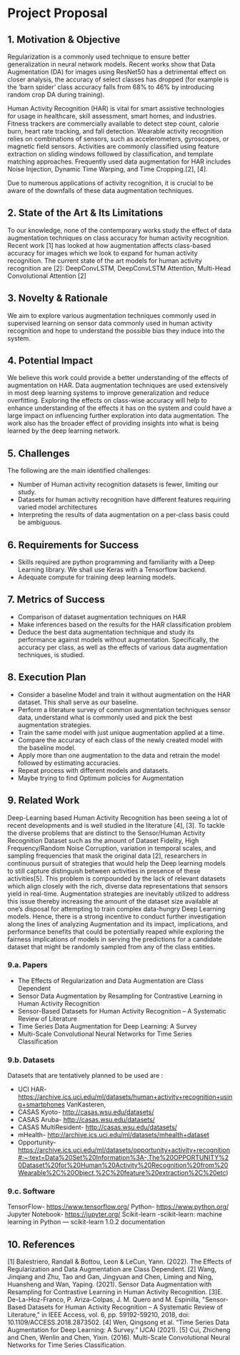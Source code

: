# Project Proposal

## 1. Motivation & Objective

Regularization is a commonly used technique to ensure better generalization in neural network models. Recent works show that Data Augmentation (DA) for images using ResNet50 has a detrimental effect on closer analysis, the accuracy of select classes has dropped (for example is the ‘barn spider’ class accuracy falls from 68% to 46% by introducing random crop DA during training). 

 Human Activity Recognition (HAR) is vital for smart assistive technologies for usage in healthcare, skill assessment, smart homes, and industries. Fitness trackers are commercially available to detect step count, calorie burn, heart rate tracking, and fall detection. Wearable activity recognition relies on combinations of sensors, such as accelerometers, gyroscopes, or magnetic field sensors. Activities are commonly classified using feature extraction on sliding windows followed by classification, and template matching approaches. Frequently used data augmentation for HAR includes Noise Injection, Dynamic Time Warping, and Time Cropping.[2], [4].

Due to numerous applications of activity recognition, it is crucial to be aware of the downfalls of these data augmentation techniques. 

## 2. State of the Art & Its Limitations

To our knowledge, none of the contemporary works study the effect of data augmentation techniques on class accuracy for human activity recognition. Recent work [1] has looked at how augmentation affects class-based accuracy for images which we look to expand for human activity recognition. The current state of the art models for human activity recognition are [2]: DeepConvLSTM, DeepConvLSTM Attention, Multi-Head Convolutional Attention [2]

## 3. Novelty & Rationale

We aim to explore various augmentation techniques commonly used in supervised learning on sensor data commonly used in human activity recognition and hope to understand the possible bias they induce into the system. 

## 4. Potential Impact

We believe this work could provide a better understanding of the effects of augmentation on HAR. Data augmentation techniques are used extensively in most deep learning systems to improve generalization and reduce overfitting. Exploring the effects on class-wise accuracy will help to enhance understanding of the effects it has on the system and could have a large impact on influencing further exploration into data augmentation. The work also has the broader effect of providing insights into what is being learned by the deep learning network.

## 5. Challenges

The following are the main identified challenges:

* Number of Human activity recognition datasets is fewer, limiting our study.
* Datasets for human activity recognition have different features requiring varied model architectures
* Interpreting the results of data augmentation on a per-class basis could be ambiguous.

## 6. Requirements for Success

* Skills required are python programming and familiarity with a Deep Learning library. We shall use Keras with a Tensorflow backend. 
* Adequate compute for training deep learning models. 


## 7. Metrics of Success

* Comparison of dataset augmentation techniques on HAR
* Make inferences based on the results for the HAR classification problem
* Deduce the best data augmentation technique and study its performance against models without augmentation. Specifically, the accuracy per class, as well as the effects of various data augmentation techniques, is studied. 

## 8. Execution Plan

* Consider a baseline Model and train it without augmentation on the HAR dataset. This shall serve as our baseline. 
* Perform a literature survey of common augmentation techniques sensor data, understand what is commonly used and pick the best augmentation strategies. 
* Train the same model with just unique augmentation applied at a time. 
* Compare the accuracy of each class of the newly created model with the baseline model.
* Apply more than one augmentation to the data and retrain the model followed by estimating accuracies. 
* Repeat process with different models and datasets. 
* Maybe trying to find Optimum policies for Augmentation

## 9. Related Work
Deep-Learning based Human Activity Recognition has been seeing a lot of recent developments and is well studied in the literature [4], [3]. To tackle the diverse problems that are distinct to the Sensor/Human Activity Recognition Dataset such as the amount of Dataset Fidelity, High Frequency/Random Noise Corruption, variation in temporal scales, and sampling frequencies that mask the original data [2], researchers in continuous pursuit of strategies that would help the Deep learning models to still capture distinguish between activities in presence of these activities[5]. This problem is compounded by the lack of relevant datasets which align closely with the rich, diverse data representations that sensors yield in real-time. Augmentation strategies are inevitably utilized to address this issue thereby increasing the amount of the dataset size available at one’s disposal for attempting to train complex data-hungry Deep Learning models. Hence, there is a strong incentive to conduct further investigation along the lines of analyzing Augmentation and its impact, implications, and performance benefits that could be potentially reaped while exploring the fairness implications of models in serving the predictions for a candidate dataset that might be randomly sampled from any of the class entities.


### 9.a. Papers

* The Effects of Regularization and Data Augmentation are Class Dependent
* Sensor Data Augmentation by Resampling for Contrastive Learning in Human Activity Recognition
* Sensor-Based Datasets for Human Activity Recognition – A Systematic Review of Literature
* Time Series Data Augmentation for Deep Learning: A Survey
* Multi-Scale Convolutional Neural Networks for Time Series Classification

### 9.b. Datasets
Datasets that are tentatively planned to be used are :
* UCI HAR- https://archive.ics.uci.edu/ml/datasets/human+activity+recognition+using+smartphones
VanKasteren,
* CASAS Kyoto- http://casas.wsu.edu/datasets/
* CASAS Aruba- http://casas.wsu.edu/datasets/
* CASAS MultiResident- http://casas.wsu.edu/datasets/
* mHealth- http://archive.ics.uci.edu/ml/datasets/mhealth+dataset
* Opportunity- 
https://archive.ics.uci.edu/ml/datasets/opportunity+activity+recognition#:~:text=Data%20Set%20Information%3A-,The%20OPPORTUNITY%20Dataset%20for%20Human%20Activity%20Recognition%20from%20Wearable%2C%20Object,%2C%20feature%20extraction%2C%20etc)



### 9.c. Software

TensorFlow- https://www.tensorflow.org/
Python- https://www.python.org/
Jupyter Notebook- https://jupyter.org/
Scikit-learn -scikit-learn: machine learning in Python — scikit-learn 1.0.2 documentation

## 10. References

[1] Balestriero, Randall & Bottou, Leon & LeCun, Yann. (2022). The Effects of Regularization and Data Augmentation are Class Dependent. 
[2] Wang, Jinqiang and Zhu, Tao and Gan, Jingyuan and Chen, Liming and Ning, Huansheng and Wan, Yaping. (2021). Sensor Data Augmentation with Resampling for Contrastive Learning in Human Activity Recognition.
[3]E. De-La-Hoz-Franco, P. Ariza-Colpas, J. M. Quero and M. Espinilla, "Sensor-Based Datasets for Human Activity Recognition – A Systematic Review of Literature," in IEEE Access, vol. 6, pp. 59192-59210, 2018, doi: 10.1109/ACCESS.2018.2873502.
[4] Wen, Qingsong et al. “Time Series Data Augmentation for Deep Learning: A Survey.” IJCAI (2021).
[5] Cui, Zhicheng and Chen, Wenlin and Chen, Yixin. (2016). Multi-Scale Convolutional Neural Networks for Time Series Classification. 



